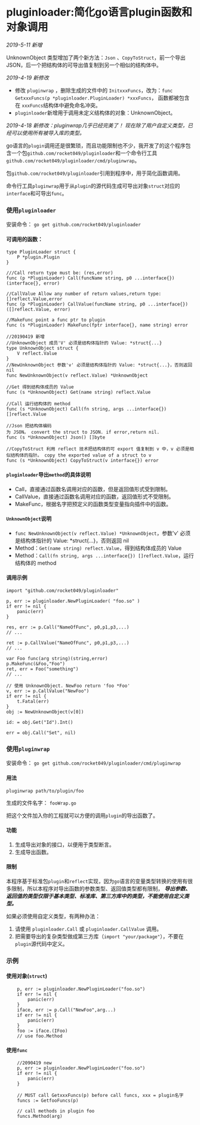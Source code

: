 # pluginloader:简化go语言plugin函数和对象调用
*2019-5-11 新增*

UnknownObject 类型增加了两个新方法：`Json` 、`CopyToStruct`，前一个导出JSON，后一个把结构体的可导出值复制到另一个相似的结构体中。

*2019-4-19 新修改*

- 修改 `pluginwrap` ，删除生成的文件中的 `InitxxxFuncs`，改为：`func GetxxxFuncs(p *pluginloader.PluginLoader) *xxxFuncs`， 函数都被包含在 `xxxFuncs`结构体中避免命名冲突。
- `pluginloader`新增用于调用未定义结构体的对象：UnknownObject。

*2019-4-18 新修改：pluginwrap几乎已经完美了！ 现在除了用户自定义类型，已经可以使用所有被导入库的类型。*

go语言的`plugin`调用还是很繁琐，而且功能限制也不少，我开发了的这个程序包含一个包`github.com/rocket049/pluginloader`和一个命令行工具`github.com/rocket049/pluginloader/cmd/pluginwrap`。

包`github.com/rocket049/pluginloader`引用到程序中，用于简化函数调用。

命令行工具`pluginwrap`用于从`plugin`的源代码生成可导出对象`struct`对应的`interface`和可导出`func`。

### 使用`pluginloader`
安装命令： `go get github.com/rocket049/pluginloader`

#### 可调用的函数：

```
type PluginLoader struct {
	P *plugin.Plugin
}

///Call return type must be: (res,error)
func (p *PluginLoader) Call(funcName string, p0 ...interface{}) (interface{}, error)

//CallValue Allow any number of return values,return type: []reflect.Value,error
func (p *PluginLoader) CallValue(funcName string, p0 ...interface{}) ([]reflect.Value, error)

//MakeFunc point a func ptr to plugin
func (s *PluginLoader) MakeFunc(fptr interface{}, name string) error 

//20190419 新增
//UnknownObject 成员'V' 必须是结构体指针的 Value: *struct{...}
type UnknownObject struct {
	V reflect.Value
}
//NewUnknownObject 参数'v' 必须是结构体指针的 Value: *struct{...}，否则返回 nil
func NewUnknownObject(v reflect.Value) *UnknownObject 

//Get 得到结构体成员的 Value
func (s *UnknownObject) Get(name string) reflect.Value

//Call 运行结构体的 method
func (s *UnknownObject) Call(fn string, args ...interface{}) []reflect.Value

//Json 把结构体编码为 JSON。 convert the struct to JSON. if error,return nil.
func (s *UnknownObject) Json() []byte 

//CopyToStruct 利用 reflect 技术把结构体的可 export 值复制到 v 中，v 必须是相似结构体的指针。 copy the exported value of a struct to v 
func (s *UnknownObject) CopyToStruct(v interface{}) error 
```
#### `pluginloader`导出`method`的具体说明

- Call，直接通过函数名调用对应的函数，但是返回值形式受到限制。
- CallValue，直接通过函数名调用对应的函数，返回值形式不受限制。
- MakeFunc，根据名字把预定义的函数类型变量指向插件中的函数。

#### `UnknownObject`说明

- `func NewUnknownObject(v reflect.Value) *UnknownObject`，参数'v' 必须是结构体指针的 Value: *struct{...}，否则返回 nil
- Method：`Get(name string) reflect.Value`，得到结构体成员的 Value
- Method：`Call(fn string, args ...interface{}) []reflect.Value`，运行结构体的 method

#### 调用示例
```
import "github.com/rocket049/pluginloader"

p, err := pluginloader.NewPluginLoader( "foo.so" )
if err != nil {
	panic(err)
}

res, err := p.Call("NameOfFunc", p0,p1,p3,...)
// ...

ret := p.CallValue("NameOfFunc", p0,p1,p3,...)
// ...

var Foo func(arg string)(string,error)
p.MakeFunc(&Foo,"Foo")
ret, err = Foo("something")
// ...

// 使用 UnknownObject. NewFoo return 'foo *Foo'
v, err := p.CallValue("NewFoo")
if err != nil {
	t.Fatal(err)
}
obj := NewUnknownObject(v[0])

id: = obj.Get("Id").Int()

err = obj.Call("Set", nil)
```
### 使用`pluginwrap`
安装命令： `go get github.com/rocket049/pluginloader/cmd/pluginwrap`

#### 用法
`pluginwrap path/to/plugin/foo`

生成的文件名字：
`fooWrap.go`

把这个文件加入你的工程就可以方便的调用`plugin`的导出函数了。

#### 功能
1. 生成导出对象的接口，以便用于类型断言。
2. 生成导出函数。

#### 限制
本程序基于标准包`plugin`和`reflect`实现，因为`go`语言的变量类型转换的使用有很多限制，所以本程序对导出函数的参数类型、返回值类型都有限制， ***导出参数、返回值的类型仅限于基本类型、标准库、第三方库中的类型，不能使用自定义类型。***

如果必须使用自定义类型，有两种办法：

1. 请使用 `pluginloader.Call` 或 `pluginloader.CallValue` 调用。
2. 把需要导出的复杂类型做成第三方库（`import "your/package"`），不要在`plugin`源代码中定义。

### 示例

#### 使用对象(`struct`)

```
	p, err := pluginloader.NewPluginLoader("foo.so")
	if err != nil {
		panic(err)
	}
	iface, err := p.Call("NewFoo",arg...)
	if err != nil {
		panic(err)
	}
	foo := iface.(IFoo)
	// use foo.Method
```

#### 使用`func`

```
	//2090419 new
	p, err := pluginloader.NewPluginLoader("foo.so")
	if err != nil {
		panic(err)
	}
	
	// MUST call GetxxxFuncs(p) before call funcs, xxx = plugin名字
	funcs := GetfooFuncs(p)
	
	// call methods in plugin foo
	funcs.Method(arg)
	
```